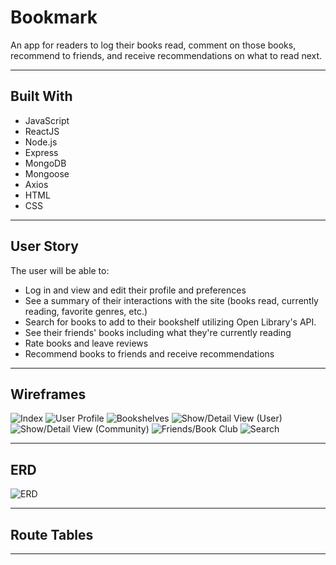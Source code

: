 # Bookmark
An app for readers to log their books read, comment on those books, recommend to friends, and receive recommendations on what to read next.

---

## Built With

* JavaScript
* ReactJS
* Node.js
* Express
* MongoDB
* Mongoose
* Axios
* HTML
* CSS

---

## User Story
The user will be able to:
* Log in and view and edit their profile and preferences
* See a summary of their interactions with the site (books read, currently reading, favorite genres, etc.)
* Search for books to add to their bookshelf utilizing Open Library's API.
* See their friends' books including what they're currently reading
* Rate books and leave reviews
* Recommend books to friends and receive recommendations

---

## Wireframes
![Index](images/bookmark1.jpg)
![User Profile](images/bookmark4.jpg)
![Bookshelves](images/bookmark6.jpg)
![Show/Detail View (User)](images/bookmark5.jpg)
![Show/Detail View (Community)](images/bookmark2.jpg)
![Friends/Book Club](images/bookmark7.jpg)
![Search](images/bookmark3.jpg)

---

## ERD

![ERD](images/bookmark-erd.png)

---

## Route Tables

---

